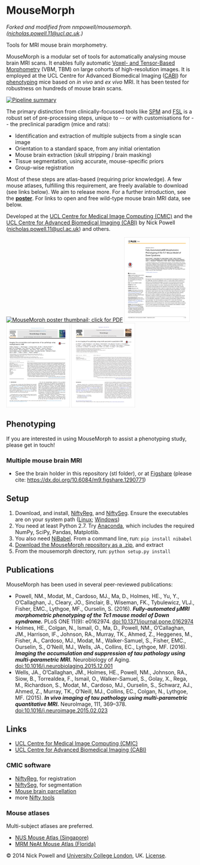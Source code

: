 MouseMorph
==========

_Forked and modified from nmpowell/mousemorph. (nicholas.powell.11@ucl.ac.uk.)_

Tools for MRI mouse brain morphometry.

MouseMorph is a modular set of tools for automatically analysing mouse brain MRI scans. It enables fully automatic [Voxel- and Tensor-Based Morphometry][ashb_vbm_2000] (VBM, TBM) on large cohorts of high-resolution images. It is employed at the UCL Centre for Advanced Biomedical Imaging ([CABI][CABI]) for [phenotyping](http://en.wikipedia.org/wiki/Phenotype) mice based on *in vivo* and *ex vivo* MRI. It has been tested for robustness on hundreds of mouse brain scans.

[![Pipeline summary](docs/pipeline_summary.png)](docs/pipeline_summary.png)

The primary distinction from clinically-focussed tools like [SPM](http://www.fil.ion.ucl.ac.uk/spm/) and [FSL](http://fsl.fmrib.ox.ac.uk/fsl/fslwiki/) is a robust set of pre-processing steps, unique to -- or with customisations for -- the preclinical paradigm (mice and rats):
- Identification and extraction of multiple subjects from a single scan image
- Orientation to a standard space, from any initial orientation
- Mouse brain extraction (skull stripping / brain masking)
- Tissue segmentation, using accurate, mouse-specific priors
- Group-wise registration

Most of these steps are atlas-based (requiring prior knowledge). A few mouse atlases, fulfilling this requirement, are freely available to download (see links below). We aim to release more. For a further introduction, see the [**poster**][mm_poster]. For links to open and free wild-type mouse brain MRI data, see below.

Developed at the [UCL Centre for Medical Image Computing (CMIC)][CMIC] and the [UCL Centre for Advanced Biomedical Imaging (CABI)][CABI] by Nick Powell (nicholas.powell.11@ucl.ac.uk) and others.

[![MouseMorph poster thumbnail; click for PDF](docs/mousemorph_poster_thumbnail.png "MouseMorph poster thumbnail; click for PDF")][mm_poster] [![Powell et al. paper thumbnail (external link)](docs/paper_tc1_thumbnail.png "'Fully-Automated μMRI Morphometric Phenotyping of the Tc1 Mouse Model of Down Syndrome' paper thumbnail (external link)")][tc1_paper] [![paper thumbnail (external link)](docs/paper_holmes_thumbnail.png "Holmes et al. paper thumbnail (external link)")][tg4510_holmes_paper] [![paper thumbnail (external link)](docs/paper_wells_thumbnail.png "Wells et al. paper thumbnail (external link)")][tg4510_wells_paper]

## Phenotyping
If you are interested in using MouseMorph to assist a phenotyping study, please get in touch!

### Multiple mouse brain MRI
- See the brain holder in this repository (stl folder), or at [Figshare](https://figshare.com/articles/CABI_Mouse_Brain_Holder/1290771) (please cite: https://dx.doi.org/10.6084/m9.figshare.1290771)

## Setup
1. Download, and install, [NiftyReg], and [NiftySeg]. Ensure the executables are on your system path ([Linux](http://www.computerhope.com/issues/ch001647.htm); [Windows](http://www.computerhope.com/issues/ch000549.htm))
2. You need at least Python 2.7. Try [Anaconda], which includes the required NumPy, SciPy, Pandas, Matplotlib.
3. You also need [NiBabel]. From a command line, run: `pip install nibabel`
3. [Download the MouseMorph repository as a .zip](https://github.com/nmpowell/mousemorph/archive/master.zip), and extract
4. From the mousemorph directory, run: `python setup.py install`

## Publications
MouseMorph has been used in several peer-reviewed publications:
- Powell, NM., Modat, M., Cardoso, MJ., Ma, D., Holmes, HE., Yu, Y., O’Callaghan, J., Cleary, JO., Sinclair, B., Wiseman, FK., Tybulewicz, VLJ., Fisher, EMC., Lythgoe, MF., Ourselin, S. (2016). ***Fully-automated µMRI morphometric phenotyping of the Tc1 mouse model of Down syndrome.*** PLoS ONE 11(9): e0162974. [doi:10.1371/journal.pone.0162974][tc1_paper]
- Holmes, HE., Colgan, N., Ismail, O., Ma, D., Powell, NM., O’Callaghan, JM., Harrison, IF., Johnson, RA., Murray, TK., Ahmed, Z., Heggenes, M., Fisher, A., Cardoso, MJ., Modat, M., Walker-Samuel, S., Fisher, EMC., Ourselin, S., O’Neill, MJ., Wells, JA., Collins, EC., Lythgoe, MF. (2016). ***Imaging the accumulation and suppression of tau pathology using multi-parametric MRI.*** Neurobiology of Aging. [doi:10.1016/j.neurobiolaging.2015.12.001][tg4510_holmes_paper]
- Wells, JA., O’Callaghan, JM., Holmes, HE., Powell, NM., Johnson, RA., Siow, B., Torrealdea, F., Ismail, O., Walker-Samuel, S., Golay, X., Rega, M., Richardson, S., Modat, M., Cardoso, MJ., Ourselin, S., Schwarz, AJ., Ahmed, Z., Murray, TK., O’Neill, MJ., Collins, EC., Colgan, N., Lythgoe, MF. (2015). ***In vivo imaging of tau pathology using multi-parametric quantitative MRI.*** NeuroImage, 111, 369–378. [doi:10.1016/j.neuroimage.2015.02.023][tg4510_wells_paper]

## Links
- [UCL Centre for Medical Image Computing (CMIC)][CMIC]
- [UCL Centre for Advanced Biomedical Imaging (CABI)][CABI]

### CMIC software
- [NiftyReg], for registration
- [NiftySeg], for segmentation
- [Mouse brain parcellation](https://github.com/dancebean/multi-atlas-segmentation)
- more [Nifty tools](http://cmic.cs.ucl.ac.uk/home/software/)

### Mouse atlases
Multi-subject atlases are preferred.

- [NUS Mouse Atlas (Singapore)](http://www.bioeng.nus.edu.sg/cfa/mouse_atlas.html)
- [MRM NeAt Mouse Atlas (Florida)](http://brainatlas.mbi.ufl.edu/)

© 2014 Nick Powell and [University College London](http://www.ucl.ac.uk/), UK. [License](https://github.com/nmpowell/mousemorph/blob/master/LICENSE).

[mm_poster]: docs/Nick_Powell-20131016-MouseMorph_MRI_Mouse_Phenotyping-Poster_A0_portrait.pdf
[tc1_paper]: http://journals.plos.org/plosone/article?id=10.1371/journal.pone.0162974
[tg4510_holmes_paper]: http://www.sciencedirect.com/science/article/pii/S0197458015006053
[tg4510_wells_paper]: http://www.sciencedirect.com/science/article/pii/S105381191500124X
[CMIC]: http://cmic.cs.ucl.ac.uk/ "UCL Centre for Medical Image Computing"
[CABI]: http://www.ucl.ac.uk/cabi "UCL Centre for Advanced Biomedical Imaging"
[ashb_vbm_2000]: http://www.fil.ion.ucl.ac.uk/~karl/Voxel-Based%20Morphometry.pdf "(PDF) Ashburner (2000): Voxel-Based Morphometry --- The Methods"
[NiftyReg]: http://sourceforge.net/projects/niftyreg/
[NiftySeg]: http://sourceforge.net/projects/niftyseg/
[Anaconda]: https://www.continuum.io/downloads
[NiBabel]: http://nipy.org/nibabel/
